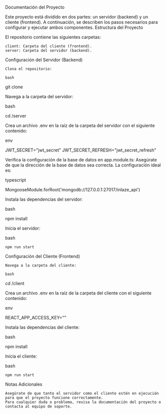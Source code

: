 Documentación del Proyecto

Este proyecto está dividido en dos partes: un servidor (backend) y un cliente (frontend). A continuación, se describen los pasos necesarios para configurar y ejecutar ambos componentes.
Estructura del Proyecto

El repositorio contiene las siguientes carpetas:

    client: Carpeta del cliente (frontend).
    server: Carpeta del servidor (backend).

Configuración del Servidor (Backend)

    Clona el repositorio:

    bash

git clone <url-del-repositorio>

Navega a la carpeta del servidor:

bash

cd <nombre-del-repositorio>/server

Crea un archivo .env en la raíz de la carpeta del servidor con el siguiente contenido:

env

JWT_SECRET="jwt_secret"
JWT_SECRET_REFRESH="jwt_secret_refresh"

Verifica la configuración de la base de datos en app.module.ts:
Asegúrate de que la dirección de la base de datos sea correcta. La configuración ideal es:

typescript

MongooseModule.forRoot('mongodb://127.0.0.1:27017/inlaze_api')

Instala las dependencias del servidor:

bash

npm install

Inicia el servidor:

bash

    npm run start

Configuración del Cliente (Frontend)

    Navega a la carpeta del cliente:

    bash

cd <nombre-del-repositorio>/client

Crea un archivo .env en la raíz de la carpeta del cliente con el siguiente contenido:

env

REACT_APP_ACCESS_KEY=""

Instala las dependencias del cliente:

bash

npm install

Inicia el cliente:

bash

    npm run start

Notas Adicionales

    Asegúrate de que tanto el servidor como el cliente estén en ejecución para que el proyecto funcione correctamente.
    Para cualquier duda o problema, revisa la documentación del proyecto o contacta al equipo de soporte.
